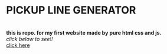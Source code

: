 <h1>PICKUP LINE GENERATOR</h1>
<br>
<strong>this is repo. for my first website made by pure html css and js.</strong>
<br>
<em>click below to see!!</em>
<br>
<a href="https://sankettank66.github.io/pickupline.github.io/" target="_blank">click here</a>
